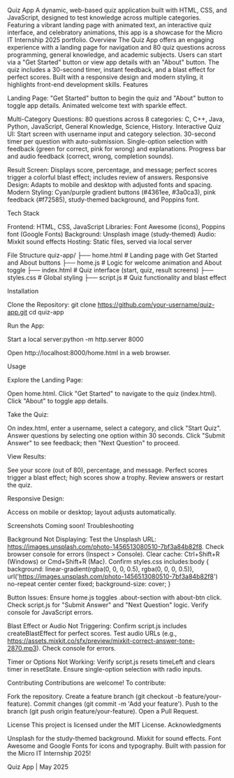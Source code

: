 Quiz App
A dynamic, web-based quiz application built with HTML, CSS, and JavaScript, designed to test knowledge across multiple categories. Featuring a vibrant landing page with animated text, an interactive quiz interface, and celebratory animations, this app is a showcase for the Micro IT Internship 2025 portfolio.
Overview
The Quiz App offers an engaging experience with a landing page for navigation and 80 quiz questions across programming, general knowledge, and academic subjects. Users can start via a "Get Started" button or view app details with an "About" button. The quiz includes a 30-second timer, instant feedback, and a blast effect for perfect scores. Built with a responsive design and modern styling, it highlights front-end development skills.
Features

Landing Page: 
"Get Started" button to begin the quiz and "About" button to toggle app details.
Animated welcome text with sparkle effect.


Multi-Category Questions: 80 questions across 8 categories: C, C++, Java, Python, JavaScript, General Knowledge, Science, History.
Interactive Quiz UI: 
Start screen with username input and category selection.
30-second timer per question with auto-submission.
Single-option selection with feedback (green for correct, pink for wrong) and explanations.
Progress bar and audio feedback (correct, wrong, completion sounds).


Result Screen: Displays score, percentage, and message; perfect scores trigger a colorful blast effect; includes review of answers.
Responsive Design: Adapts to mobile and desktop with adjusted fonts and spacing.
Modern Styling: Cyan/purple gradient buttons (#4361ee, #3a0ca3), pink feedback (#f72585), study-themed background, and Poppins font.

Tech Stack

Frontend: HTML, CSS, JavaScript
Libraries: Font Awesome (icons), Poppins font (Google Fonts)
Background: Unsplash image (study-themed)
Audio: Mixkit sound effects
Hosting: Static files, served via local server

File Structure
quiz-app/
├── home.html       # Landing page with Get Started and About buttons
├── home.js        # Logic for welcome animation and About toggle
├── index.html     # Quiz interface (start, quiz, result screens)
├── styles.css     # Global styling
├── script.js      # Quiz functionality and blast effect

Installation

Clone the Repository:
git clone https://github.com/your-username/quiz-app.git
cd quiz-app


Run the App:

Start a local server:python -m http.server 8000


Open http://localhost:8000/home.html in a web browser.



Usage

Explore the Landing Page:

Open home.html.
Click "Get Started" to navigate to the quiz (index.html).
Click "About" to toggle app details.


Take the Quiz:

On index.html, enter a username, select a category, and click "Start Quiz".
Answer questions by selecting one option within 30 seconds.
Click "Submit Answer" to see feedback; then "Next Question" to proceed.


View Results:

See your score (out of 80), percentage, and message.
Perfect scores trigger a blast effect; high scores show a trophy.
Review answers or restart the quiz.


Responsive Design:

Access on mobile or desktop; layout adjusts automatically.



Screenshots
Coming soon!
Troubleshooting

Background Not Displaying:
Test the Unsplash URL: https://images.unsplash.com/photo-1456513080510-7bf3a84b82f8.
Check browser console for errors (Inspect > Console).
Clear cache: Ctrl+Shift+R (Windows) or Cmd+Shift+R (Mac).
Confirm styles.css includes:body {
    background: linear-gradient(rgba(0, 0, 0, 0.5), rgba(0, 0, 0, 0.5)),
                url('https://images.unsplash.com/photo-1456513080510-7bf3a84b82f8') no-repeat center center fixed;
    background-size: cover;
}




Button Issues:
Ensure home.js toggles .about-section with about-btn click.
Check script.js for "Submit Answer" and "Next Question" logic.
Verify console for JavaScript errors.


Blast Effect or Audio Not Triggering:
Confirm script.js includes createBlastEffect for perfect scores.
Test audio URLs (e.g., https://assets.mixkit.co/sfx/preview/mixkit-correct-answer-tone-2870.mp3).
Check console for errors.


Timer or Options Not Working:
Verify script.js resets timeLeft and clears timer in resetState.
Ensure single-option selection with radio inputs.



Contributing
Contributions are welcome! To contribute:

Fork the repository.
Create a feature branch (git checkout -b feature/your-feature).
Commit changes (git commit -m 'Add your feature').
Push to the branch (git push origin feature/your-feature).
Open a Pull Request.

License
This project is licensed under the MIT License.
Acknowledgments

Unsplash for the study-themed background.
Mixkit for sound effects.
Font Awesome and Google Fonts for icons and typography.
Built with passion for the Micro IT Internship 2025!


Quiz App | May 2025
